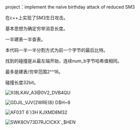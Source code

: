 project：implement the naïve birthday attack of reduced SM3

在c++上实现了SM3生日攻击。

基本思想为确定穷举消息长度。

一半建表一半查表。

本代码一半一半分割方式为前一个字节的最后比特。

找到的碰撞是从最左端开始，连续num_b字节哈希值相同。

最多是建表/穷举范围2^^16。

碰撞长度32bit。

![X(8L`KAV_A3@0V2_DVB4Q`U](https://user-images.githubusercontent.com/105547875/181907789-21309860-5602-416a-b07d-c6ac737676e3.png)

![GDJIL_VJV{2WRE(8} D$H~8](https://user-images.githubusercontent.com/105547875/181907793-b45b1c87-18ec-44ac-8eb3-320a5e3210ae.png)

![AF03T 6`}3H $KJXMD8M$32](https://user-images.githubusercontent.com/105547875/181907795-243842c1-6a8d-42be-975a-5a79c787bcf7.png)

![SWK8OV73D7RJCICKX`_$HEN](https://user-images.githubusercontent.com/105547875/181907797-e92123d2-b545-4507-a287-3b347eac6fdc.png)
